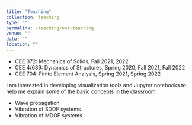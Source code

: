 ```yaml
---
title: "Teaching"
collection: teaching
type: ""
permalink: /teaching/unr-teaching
venue: ""
date: ""
location: "" 
---
```


- CEE 372: Mechanics of Solids, Fall 2021, 2022
- CEE 4/689: Dynamics of Structures, Spring 2020, Fall 2021, Fall 2022
- CEE 704: Finite Element Analysis, Spring 2021, Spring 2022

I am interested in developing visualization tools and Jupyter notebooks to help me explain some of the basic concepts in the classroom.
- Wave propagation
- Vibration of SDOF systems
- Vibration of MDOF systems
